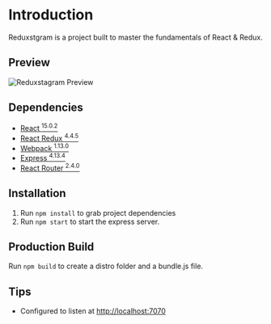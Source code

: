 # Introduction
Reduxstgram is a project built to master the fundamentals of React & Redux.

## Preview
![Reduxstagram Preview](https://i.imgur.com/1DzIGLk.jpg "Logo Title Text 1")

## Dependencies
- [React <sup>15.0.2</sup>](https://github.com/facebook/react)
- [React Redux <sup>4.4.5</sup>](https://github.com/reduxjs/react-redux)
- [Webpack <sup>1.13.0</sup>](https://github.com/webpack/webpack)
- [Express <sup>4.13.4</sup>](https://github.com/expressjs/express)
- [React Router <sup>2.4.0</sup>](https://github.com/ReactTraining/react-router)

## Installation
1. Run `npm install` to grab project dependencies
2. Run `npm start` to start the express server.

## Production Build
Run `npm build` to create a distro folder and a bundle.js file.


## Tips
- Configured to listen at [http://localhost:7070](http://localhost:7070)